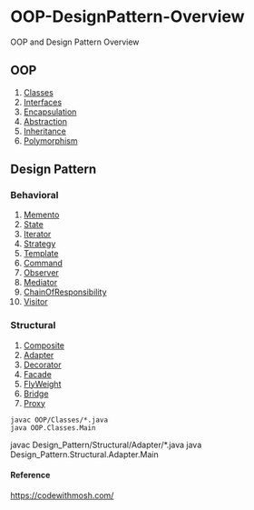 # OOP-DesignPattern-Overview
OOP and Design Pattern Overview

## OOP
1. [Classes](Design_Pattern/OOP/Classes)
2. [Interfaces](Design_Pattern/OOP/Interfaces)
3. [Encapsulation](Design_Pattern/OOP/Encapsulation)
4. [Abstraction](Design_Pattern/OOP/Abstraction)
5. [Inheritance](Design_Pattern/OOP/Inheritance)
6. [Polymorphism](Design_Pattern/OOP/Polymorphism)

## Design Pattern
### Behavioral
1. [Memento](Design_Pattern/Behavioral/Memento)
2. [State](Design_Pattern/Behavioral/State)
3. [Iterator](Design_Pattern/Behavioral/Iterator)
4. [Strategy](Design_Pattern/Behavioral/Strategy)
5. [Template](Design_Pattern/Behavioral/Template)
6. [Command](Design_Pattern/Behavioral/Command)
7. [Observer](Design_Pattern/Behavioral/Observer)
8. [Mediator](Design_Pattern/Behavioral/Mediator)
9. [ChainOfResponsibility](Design_Pattern/Behavioral/ChainOfResponsibility)
10. [Visitor](Design_Pattern/Structural/Visitor)
### Structural
1. [Composite](Design_Pattern/Structural/Composite)
2. [Adapter](Design_Pattern/Structural/Adapter)
3. [Decorator](Design_Pattern/Structural/Decorator)
4. [Facade](Design_Pattern/Structural/Facade)
5. [FlyWeight](Design_Pattern/Structural/FlyWeight)
6. [Bridge](Design_Pattern/Structural/Bridge)
7. [Proxy](Design_Pattern/Structural/Proxy)


```
javac OOP/Classes/*.java
java OOP.Classes.Main
```

javac Design_Pattern/Structural/Adapter/*.java
java Design_Pattern.Structural.Adapter.Main

#### Reference
https://codewithmosh.com/